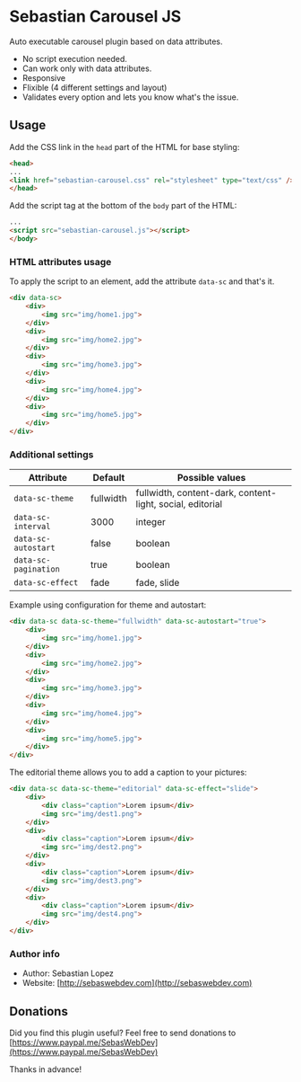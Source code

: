 # Sebastian Carousel JS #

Auto executable carousel plugin based on data attributes.
* No script execution needed.
* Can work only with data attributes.
* Responsive
* Flixible (4 different settings and layout)
* Validates every option and lets you know what's the issue.


## Usage ##

Add the CSS link in the `head` part of the HTML for base styling:

```html
<head>
...
<link href="sebastian-carousel.css" rel="stylesheet" type="text/css" />
</head>
```

Add the script tag at the bottom of the `body` part of the HTML:

```html
...
<script src="sebastian-carousel.js"></script>
</body>
```

### HTML attributes usage ###

To apply the script to an element, add the attribute `data-sc` and that's it.

```html
<div data-sc>
    <div>
        <img src="img/home1.jpg">
    </div>
    <div>
        <img src="img/home2.jpg">
    </div>
    <div>
        <img src="img/home3.jpg">
    </div>
    <div>
        <img src="img/home4.jpg">
    </div>
    <div>
        <img src="img/home5.jpg">
    </div>
</div>
```

### Additional settings ###

| Attribute            | Default           | Possible values                                           |
| -------------------- | ------------------| --------------------------------------------------------- |
| `data-sc-theme`      | fullwidth         | fullwidth, content-dark, content-light, social, editorial |
| `data-sc-interval`   | 3000              | integer                                                   |
| `data-sc-autostart`  | false             | boolean                                                   |
| `data-sc-pagination` | true              | boolean                                                   |
| `data-sc-effect`     | fade              | fade, slide                                               |

Example using configuration for theme and autostart:

```html
<div data-sc data-sc-theme="fullwidth" data-sc-autostart="true">
    <div>
        <img src="img/home1.jpg">
    </div>
    <div>
        <img src="img/home2.jpg">
    </div>
    <div>
        <img src="img/home3.jpg">
    </div>
    <div>
        <img src="img/home4.jpg">
    </div>
    <div>
        <img src="img/home5.jpg">
    </div>
</div>
```


The editorial theme allows you to add a caption to your pictures:

```html
<div data-sc data-sc-theme="editorial" data-sc-effect="slide">
    <div>
        <div class="caption">Lorem ipsum</div>
        <img src="img/dest1.png">
    </div>
    <div>
        <div class="caption">Lorem ipsum</div>
        <img src="img/dest2.png">
    </div>
    <div>
        <div class="caption">Lorem ipsum</div>
        <img src="img/dest3.png">
    </div>
    <div>
        <div class="caption">Lorem ipsum</div>
        <img src="img/dest4.png">
    </div>
</div>
```

### Author info ###

* Author: Sebastian Lopez
* Website: [http://sebaswebdev.com](http://sebaswebdev.com)

## Donations ##
Did you find this plugin useful? Feel free to send donations to [https://www.paypal.me/SebasWebDev](https://www.paypal.me/SebasWebDev)

Thanks in advance!
